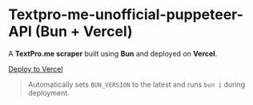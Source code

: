# Textpro-me-unofficial-puppeteer-API (Bun + Vercel)

A **TextPro.me scraper** built using **Bun** and deployed on **Vercel**.

[Deploy to Vercel](https://vercel.com/new/clone?repository-url=https://github.com/yourusername/textpro-me-scraper&env=BUN_VERSION&build-command=bun%20i)  
> Automatically sets `BUN_VERSION` to the latest and runs `bun i` during deployment.
